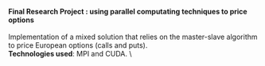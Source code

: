 **Final Research Project : using parallel computating techniques to price options** \
\
Implementation of a mixed solution that relies on the master-slave algorithm to price European options (calls and puts). \
**Technologies used**: MPI and CUDA. \

